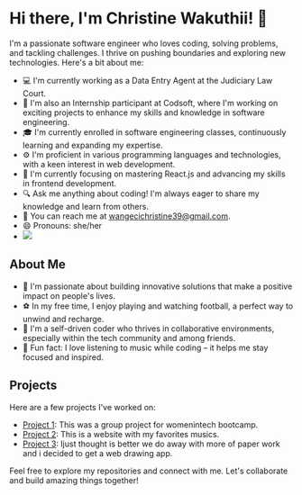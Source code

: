# Hi there, I'm Christine Wakuthii! 👋

I'm a passionate software engineer who loves coding, solving problems, and tackling challenges. I thrive on pushing boundaries and exploring new technologies. Here's a bit about me:

- 💻 I'm currently working as a Data Entry Agent at the Judiciary Law Court.
- 🚀 I'm also an Internship participant at Codsoft, where I'm working on exciting projects to enhance my skills and knowledge in software engineering.
- 🎓 I'm currently enrolled in software engineering classes, continuously learning and expanding my expertise.
- ⚙️ I'm proficient in various programming languages and technologies, with a keen interest in web development.
- 🌱 I'm currently focusing on mastering React.js and advancing my skills in frontend development.
- 🔍 Ask me anything about coding! I'm always eager to share my knowledge and learn from others.
- 📧 You can reach me at [wangecichristine39@gmail.com](mailto:wangecichristine39@gmail.com).
- 😄 Pronouns: she/her
- <a href="https://visitcount.itsvg.in">
  <img src="https://visitcount.itsvg.in/api?id=Christine-design-web&label=Profile%20Views&color=10&icon=0&pretty=true" />
</a>

## About Me

- 🔭 I'm passionate about building innovative solutions that make a positive impact on people's lives.
- ⚽ In my free time, I enjoy playing and watching football, a perfect way to unwind and recharge.
- 🌱 I'm a self-driven coder who thrives in collaborative environments, especially within the tech community and among friends.
- 🎵 Fun fact: I love listening to music while coding – it helps me stay focused and inspired.

## Projects

Here are a few projects I've worked on:

- [Project 1](https://github.com/Christine-design-web/Green-Mart): This was a group project for womenintech bootcamp.
- [Project 2](https://github.com/Christine-design-web/Musicale): This is a website with my favorites musics.
- [Project 3](https://github.com/Christine-design-web/DrawingApp): Ijust thought is better we do away with more of paper work and i decided to get a web drawing app.

Feel free to explore my repositories and connect with me. Let's collaborate and build amazing things together!

